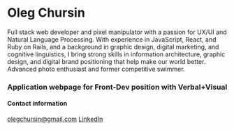 # Oleg Chursin
Full stack web developer and pixel manipulator with a passion for UX/UI and Natural Language Processing. With experience in JavaScript, React, and Ruby on Rails, and a background in graphic design, digital marketing, and cognitive linguistics, I bring strong skills in information architecture, graphic design, and digital brand positioning that help make our world better. Advanced photo enthusiast and former competitive swimmer. 

### Application webpage for Front-Dev position with Verbal+Visual

#### Contact information
olegchursin@gmail.com
[LinkedIn](https://www.linkedin.com/in/olegchursin/)
